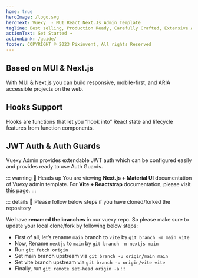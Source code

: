 ```yaml
---
home: true
heroImage: /logo.svg
heroText: Vuexy  - MUI React Next.Js Admin Template
tagline: Best selling, Production Ready, Carefully Crafted, Extensive Admin Template
actionText: Get Started →
actionLink: /guide/
footer: COPYRIGHT © 2023 Pixinvent, All rights Reserved
---
```


<div class="features">
  <div class="feature">
    <h2>Based on MUI & Next.js</h2>
    <p>With MUI & Next.js you can build responsive, mobile-first, and ARIA accessible projects on the web.</p>
  </div>
  <div class="feature">
    <h2>Hooks Support</h2>
    <p>Hooks are functions that let you “hook into” React state and lifecycle features from function components.</p>
  </div>
  <div class="feature">
    <h2>JWT Auth & Auth Guards</h2>
    <p>Vuexy Admin provides extendable JWT auth which can be configured easily and provides ready to use Auth Guards.</p>
  </div>
</div>

::: warning 📣 Heads up
You are viewing **Next.js + Material UI** documentation of Vuexy admin template. For **Vite + Reactstrap** documentation, please visit [this](old-vuexy-docs) page.
:::

::: details 📣 Please follow below steps if you have cloned/forked the repository

We have **renamed the branches** in our vuexy repo. So please make sure to update your local clone/fork by following below steps:

- First of all, let’s rename `main` branch to `vite` by `git branch -m main vite`
- Now, Rename `nextjs` to `main` by `git branch -m nextjs main`
- Run `git fetch origin`
- Set main branch upstream via `git branch -u origin/main main`
- Set vite branch upstream via `git branch -u origin/vite vite`
- Finally, run `git remote set-head origin -a`
:::
